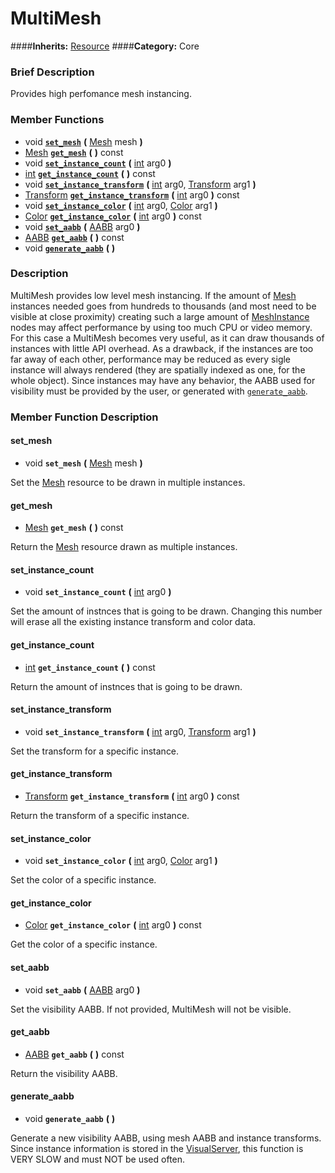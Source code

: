 #  MultiMesh  
####**Inherits:** [Resource](class_resource)
####**Category:** Core

###  Brief Description  
Provides high perfomance mesh instancing.

###  Member Functions 
  * void  **[`set_mesh`](#set_mesh)**  **(** [Mesh](class_mesh) mesh  **)**
  * [Mesh](class_mesh)  **[`get_mesh`](#get_mesh)**  **(** **)** const
  * void  **[`set_instance_count`](#set_instance_count)**  **(** [int](class_int) arg0  **)**
  * [int](class_int)  **[`get_instance_count`](#get_instance_count)**  **(** **)** const
  * void  **[`set_instance_transform`](#set_instance_transform)**  **(** [int](class_int) arg0, [Transform](class_transform) arg1  **)**
  * [Transform](class_transform)  **[`get_instance_transform`](#get_instance_transform)**  **(** [int](class_int) arg0  **)** const
  * void  **[`set_instance_color`](#set_instance_color)**  **(** [int](class_int) arg0, [Color](class_color) arg1  **)**
  * [Color](class_color)  **[`get_instance_color`](#get_instance_color)**  **(** [int](class_int) arg0  **)** const
  * void  **[`set_aabb`](#set_aabb)**  **(** [AABB](class_aabb) arg0  **)**
  * [AABB](class_aabb)  **[`get_aabb`](#get_aabb)**  **(** **)** const
  * void  **[`generate_aabb`](#generate_aabb)**  **(** **)**

###  Description  
MultiMesh provides low level mesh instancing. If the amount of [Mesh](class_mesh) instances needed goes from hundreds to thousands (and most need to be visible at close proximity) creating such a large amount of [MeshInstance](class_meshinstance) nodes may affect performance by using too much CPU or video memory. 
For this case a MultiMesh becomes very useful, as it can draw thousands of instances with little API overhead.
 As a drawback, if the instances are too far away of each other, performance may be reduced as every sigle instance will always rendered (they are spatially indexed as one, for the whole object).
 Since instances may have any  behavior, the AABB used for visibility must be provided by the user, or generated with [`generate_aabb`](#generate_aabb).

###  Member Function Description  

#### <a name="set_mesh">set_mesh</a>
  * void  **`set_mesh`**  **(** [Mesh](class_mesh) mesh  **)**

Set the [Mesh](class_mesh) resource to be drawn in multiple instances.

#### <a name="get_mesh">get_mesh</a>
  * [Mesh](class_mesh)  **`get_mesh`**  **(** **)** const

Return the [Mesh](class_mesh) resource drawn as multiple instances.

#### <a name="set_instance_count">set_instance_count</a>
  * void  **`set_instance_count`**  **(** [int](class_int) arg0  **)**

Set the amount of instnces that is going to be drawn. Changing this number will erase all the existing instance transform and color data.

#### <a name="get_instance_count">get_instance_count</a>
  * [int](class_int)  **`get_instance_count`**  **(** **)** const

Return the amount of instnces that is going to be drawn.

#### <a name="set_instance_transform">set_instance_transform</a>
  * void  **`set_instance_transform`**  **(** [int](class_int) arg0, [Transform](class_transform) arg1  **)**

Set the transform for a specific instance.

#### <a name="get_instance_transform">get_instance_transform</a>
  * [Transform](class_transform)  **`get_instance_transform`**  **(** [int](class_int) arg0  **)** const

Return the transform of a specific instance.

#### <a name="set_instance_color">set_instance_color</a>
  * void  **`set_instance_color`**  **(** [int](class_int) arg0, [Color](class_color) arg1  **)**

Set the color of a specific instance.

#### <a name="get_instance_color">get_instance_color</a>
  * [Color](class_color)  **`get_instance_color`**  **(** [int](class_int) arg0  **)** const

Get the color of a specific instance.

#### <a name="set_aabb">set_aabb</a>
  * void  **`set_aabb`**  **(** [AABB](class_aabb) arg0  **)**

Set the visibility AABB. If not provided, MultiMesh will not be visible.

#### <a name="get_aabb">get_aabb</a>
  * [AABB](class_aabb)  **`get_aabb`**  **(** **)** const

Return the visibility AABB.

#### <a name="generate_aabb">generate_aabb</a>
  * void  **`generate_aabb`**  **(** **)**

Generate a new visibility AABB, using mesh AABB and instance transforms. Since instance information is stored in the [VisualServer](class_visualserver), this function is VERY SLOW and must NOT be used often.
